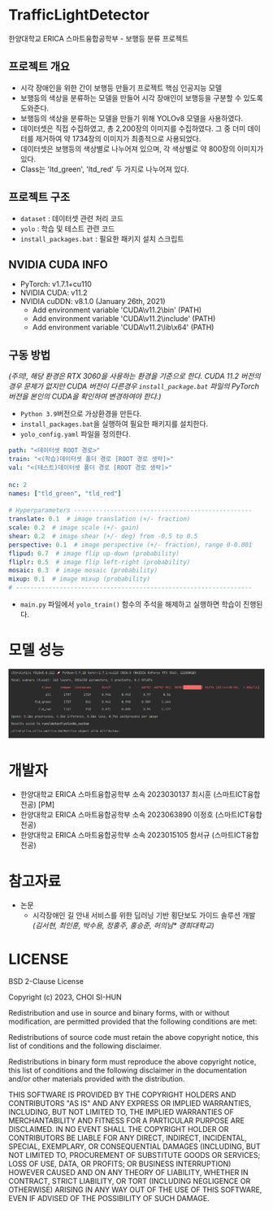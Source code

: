 # TrafficLightDetector
한양대학교 ERICA 스마트융합공학부 - 보행등 분류 프로젝트

## 프로젝트 개요
- 시각 장애인을 위한 간이 보행등 만들기 프로젝트 핵심 인공지능 모델
- 보행등의 색상을 분류하는 모델을 만들어 시각 장애인이 보행등을 구분할 수 있도록 도와준다.
- 보행등의 색상을 분류하는 모델을 만들기 위해 YOLOv8 모델을 사용하였다.
- 데이터셋은 직접 수집하였고, 총 2,200장의 이미지를 수집하였다. 그 중 더미 데이터를 제거하여 약 1734장의 이미지가 최종적으로 사용되었다.
- 데이터셋은 보행등의 색상별로 나누어져 있으며, 각 색상별로 약 800장의 이미지가 있다.
- Class는 'ltd_green', 'ltd_red' 두 가지로 나누어져 있다.

## 프로젝트 구조
- `dataset` : 데이터셋 관련 처리 코드
- `yolo` : 학습 및 테스트 관련 코드
- `install_packages.bat` : 필요한 패키지 설치 스크립트

##  NVIDIA CUDA INFO
* PyTorch: v1.7.1+cu110
* NVIDIA CUDA: v11.2
* NVIDIA cuDDN: v8.1.0 (January 26th, 2021)
  * Add environment variable 'CUDA\v11.2\bin' (PATH)
  * Add environment variable 'CUDA\v11.2\include' (PATH)
  * Add environment variable 'CUDA\v11.2\lib\x64' (PATH)

## 구동 방법
_(주의!, 해당 환경은 RTX 3060을 사용하는 환경을 기준으로 한다. CUDA 11.2 버전의 경우 문제가 없지만 CUDA 버전이 다른경우 `install_package.bat` 파일의 PyTorch 버전을 본인의 CUDA을 확인하여 변경하여야 한다.)_

- `Python 3.9`버전으로 가상환경을 만든다. 
- `install_packages.bat`을 실행하여 필요한 패키지를 설치한다.
- `yolo_config.yaml` 파일을 정의한다.
```yaml
path: "<데이터셋 ROOT 경로>"
train: "<(학습)데이터셋 폴더 경로 [ROOT 경로 생략]>"
val: "<(테스트)데이터셋 폴더 경로 [ROOT 경로 생략]>"

nc: 2
names: ["tld_green", "tld_red"]

# Hyperparameters -------------------------------------------------
translate: 0.1  # image translation (+/- fraction)
scale: 0.2  # image scale (+/- gain)
shear: 0.2  # image shear (+/- deg) from -0.5 to 0.5
perspective: 0.1  # image perspective (+/- fraction), range 0-0.001
flipud: 0.7  # image flip up-down (probability)
fliplr: 0.5  # image flip left-right (probability)
mosaic: 0.3  # image mosaic (probability)
mixup: 0.1  # image mixup (probability)
# -----------------------------------------------------------------
```
* `main.py` 파일에서 `yolo_train()` 함수의 주석을 해제하고 실행하면 학습이 진행된다.

# 모델 성능
![model_train_result](/model_train_result.png)

# 개발자
- 한양대학교 ERICA 스마트융합공학부 소속 2023030137 최시훈 (스마트ICT융합 전공) [PM]
- 한양대학교 ERICA 스마트융합공학부 소속 2023063890 이정호 (스마트ICT융합 전공)
- 한양대학교 ERICA 스마트융합공학부 소속 2023015105 함서규 (스마트ICT융합 전공)

# 참고자료
* 논문
  - 시각장애인 길 안내 서비스를 위한 딥러닝 기반 횡단보도 가이드 솔루션 개발 _(김서현, 최인훈, 박수용, 정홍주, 홍승준, 허의남*
경희대학교)_

# LICENSE
BSD 2-Clause License

Copyright (c) 2023, CHOI SI-HUN

Redistribution and use in source and binary forms, with or without modification, are permitted provided that the following conditions are met:

Redistributions of source code must retain the above copyright notice, this list of conditions and the following disclaimer.

Redistributions in binary form must reproduce the above copyright notice, this list of conditions and the following disclaimer in the documentation and/or other materials provided with the distribution.

THIS SOFTWARE IS PROVIDED BY THE COPYRIGHT HOLDERS AND CONTRIBUTORS "AS IS" AND ANY EXPRESS OR IMPLIED WARRANTIES, INCLUDING, BUT NOT LIMITED TO, THE IMPLIED WARRANTIES OF MERCHANTABILITY AND FITNESS FOR A PARTICULAR PURPOSE ARE DISCLAIMED. IN NO EVENT SHALL THE COPYRIGHT HOLDER OR CONTRIBUTORS BE LIABLE FOR ANY DIRECT, INDIRECT, INCIDENTAL, SPECIAL, EXEMPLARY, OR CONSEQUENTIAL DAMAGES (INCLUDING, BUT NOT LIMITED TO, PROCUREMENT OF SUBSTITUTE GOODS OR SERVICES; LOSS OF USE, DATA, OR PROFITS; OR BUSINESS INTERRUPTION) HOWEVER CAUSED AND ON ANY THEORY OF LIABILITY, WHETHER IN CONTRACT, STRICT LIABILITY, OR TORT (INCLUDING NEGLIGENCE OR OTHERWISE) ARISING IN ANY WAY OUT OF THE USE OF THIS SOFTWARE, EVEN IF ADVISED OF THE POSSIBILITY OF SUCH DAMAGE.
